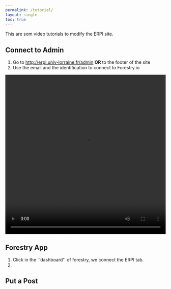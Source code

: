 ```yaml
---
permalink: /tutorial/
layout: single
toc: true
---
```


This are som video tutorials to modify the ERPI site.

## Connect to Admin


1. Go to http://erpi.univ-lorraine.fr/admin **OR** to the footer of the site
2. Use the email and the identification to connect to Forestry.io

<video width="100%" height="500" controls >
<source src="/assets/video/tutorial/Connect.mp4" type="video/mp4">
<source src="/assets/video/tutorial/Connect.webm" type="video/webm">
<p>Your browser doesn't support HTML5 video. Here is
     a <a href="assets/video/tutorial/Connect.mp4">link to the video</a> instead.</p>
</video>



## Forestry App

1. Click in the ``dashboard''  of forestry, we connect the ERPI tab.
2. 

## Put a Post 